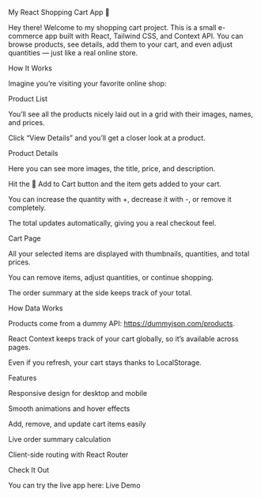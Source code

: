 My React Shopping Cart App 🛒

Hey there! Welcome to my shopping cart project. This is a small e-commerce app built with React, Tailwind CSS, and Context API. You can browse products, see details, add them to your cart, and even adjust quantities — just like a real online store.

How It Works

Imagine you’re visiting your favorite online shop:

Product List

You’ll see all the products nicely laid out in a grid with their images, names, and prices.

Click “View Details” and you’ll get a closer look at a product.

Product Details

Here you can see more images, the title, price, and description.

Hit the 🛒 Add to Cart button and the item gets added to your cart.

You can increase the quantity with +, decrease it with -, or remove it completely.

The total updates automatically, giving you a real checkout feel.

Cart Page

All your selected items are displayed with thumbnails, quantities, and total prices.

You can remove items, adjust quantities, or continue shopping.

The order summary at the side keeps track of your total.

How Data Works

Products come from a dummy API: https://dummyjson.com/products.

React Context keeps track of your cart globally, so it’s available across pages.

Even if you refresh, your cart stays thanks to LocalStorage.

Features

Responsive design for desktop and mobile

Smooth animations and hover effects

Add, remove, and update cart items easily

Live order summary calculation

Client-side routing with React Router

Check It Out

You can try the live app here:
Live Demo
